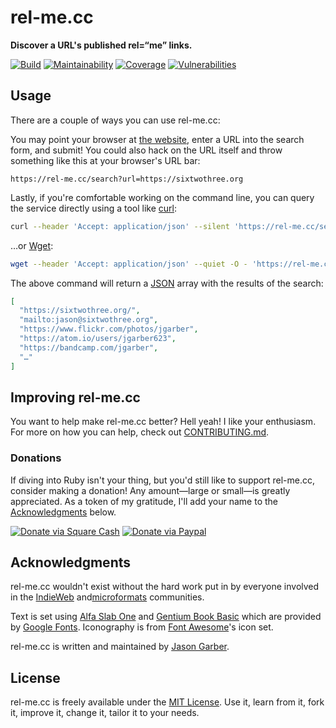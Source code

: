 # rel-me.cc

**Discover a URL's published rel=“me” links.**

[![Build](https://img.shields.io/github/workflow/status/jgarber623/rel-me.cc/CI?logo=github&style=for-the-badge)](https://github.com/jgarber623/rel-me.cc/actions/workflows/ci.yml)
[![Maintainability](https://img.shields.io/codeclimate/maintainability/jgarber623/rel-me.cc.svg?logo=code-climate&style=for-the-badge)](https://codeclimate.com/github/jgarber623/rel-me.cc)
[![Coverage](https://img.shields.io/codeclimate/c/jgarber623/rel-me.cc.svg?logo=code-climate&style=for-the-badge)](https://codeclimate.com/github/jgarber623/rel-me.cc/code)
[![Vulnerabilities](https://img.shields.io/snyk/vulnerabilities/github/jgarber623/rel-me.cc.svg?logo=snyk&style=for-the-badge)](https://snyk.io/test/github/jgarber623/rel-me.cc)

## Usage

There are a couple of ways you can use rel-me.cc:

You may point your browser at [the website](https://rel-me.cc), enter a URL into the search form, and submit! You could also hack on the URL itself and throw something like this at your browser's URL bar:

```text
https://rel-me.cc/search?url=https://sixtwothree.org
```

Lastly, if you're comfortable working on the command line, you can query the service directly using a tool like [curl](https://curl.haxx.se):

```sh
curl --header 'Accept: application/json' --silent 'https://rel-me.cc/search?url=https://sixtwothree.org'
```

…or [Wget](https://www.gnu.org/software/wget/):

```sh
wget --header 'Accept: application/json' --quiet -O - 'https://rel-me.cc/search?url=https://sixtwothree.org'
```

The above command will return a [JSON](https://json.org) array with the results of the search:

```json
[
  "https://sixtwothree.org/",
  "mailto:jason@sixtwothree.org",
  "https://www.flickr.com/photos/jgarber",
  "https://atom.io/users/jgarber623",
  "https://bandcamp.com/jgarber",
  "…"
]
```

## Improving rel-me.cc

You want to help make rel-me.cc better? Hell yeah! I like your enthusiasm. For more on how you can help, check out [CONTRIBUTING.md](https://github.com/jgarber623/rel-me.cc/blob/master/CONTRIBUTING.md).

### Donations

If diving into Ruby isn't your thing, but you'd still like to support rel-me.cc, consider making a donation! Any amount—large or small—is greatly appreciated. As a token of my gratitude, I'll add your name to the [Acknowledgments](#acknowledgments) below.

[![Donate via Square Cash](https://img.shields.io/badge/square%20cash-$jgarber-28c101.svg?style=for-the-badge)](https://cash.me/$jgarber)
[![Donate via Paypal](https://img.shields.io/badge/paypal-jgarber-009cde.svg?style=for-the-badge)](https://www.paypal.me/jgarber)

## Acknowledgments

rel-me.cc wouldn't exist without the hard work put in by everyone involved in the [IndieWeb](https://indieweb.org) and[microformats](https://microformats.org) communities.

Text is set using [Alfa Slab One](https://fonts.google.com/specimen/Alfa+Slab+One) and [Gentium Book Basic](https://fonts.google.com/specimen/Gentium+Book+Basic) which are provided by [Google Fonts](https://fonts.google.com). Iconography is from [Font Awesome](https://fontawesome.com)'s icon set.

rel-me.cc is written and maintained by [Jason Garber](https://sixtwothree.org).

## License

rel-me.cc is freely available under the [MIT License](https://opensource.org/licenses/MIT). Use it, learn from it, fork it, improve it, change it, tailor it to your needs.
